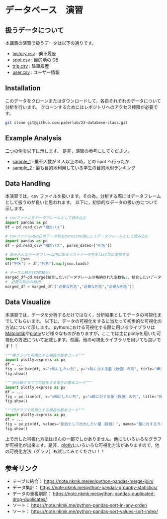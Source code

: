 # データベース　演習

## 扱うデータについて

本講義の演習で扱うデータは以下の通りです。

- [history.csv](./history.csv) : 乗車履歴
- [spot.csv](./spot.csv) : 目的地の DB
- [trip.csv](./trip.csv) : 駐車履歴
- [user.csv](./user.csv) : ユーザー情報

## Installation

このデータをクローンまたはダウンロードして，各自それぞれのデータについて分析を行います。
クローンするためにはレポジトリへのアクセス権限が必要です。

```bash
git clone git@github.com:piderlab/23-databese-class.git
```

## Example Analysis

二つの例を以下に示します。
是非，演習の参考にしてください。

- [sample_1](./sample1.ipynb) : 乗車人数が 3 人以上の時，どの spot へ行ったか
- [sample_2](./sample2.ipynb) : 最も目的地利用している学生の目的地別ランキング

## Data Handling

本演習では，csv ファイルを扱います。その為，分析する際にはデータフレームとして扱うのが良いと思われます。
以下に，初歩的なデータの扱い方について示します。

```py
# csvファイルをデータフレームとして読み込む
import pandas as pd
df = pd.read_csv("相対パス")
```

```py
# csvファイル内の日付データ列をdatetime型にしてデータフレームとして読み込む
import pandas as pd
df = pd.read_csv("相対パス", parse_dates=["列名"])
```

```py
# 読み込んだデータフレーム内にあるリストデータ列をlist型に変換する
import json
df["列名"] = df["列名"].map(json.loads)
```

```py
# テーブル結合(内部結合)
marged_df=pd.merge(結合したいデータフレームの格納された変数名1, 結合したいデータフレームの格納された変数名2, on="結合対象となる列名")
#　必要な列のみ抽出
marged_df = marged_df[["必要な列名","必要な列名","必要な列名"]]
```

## Data Visualize

本演習では，データを分析するだけではなく，分析結果としてデータの可視化までしてもらいます。
以下に，データの可視化をするに当たって初歩的な可視化の方法について示します。
pythonにおける可視化する際に用いるライブラリは[Matplotlib](https://matplotlib.org/stable/gallery/index)や[plotly](https://plotly.com/python/)など様々なものがありますが，ここでは主にplotlyを用いた可視化の方法について記載します。勿論，他の可視化ライブラリを用いても良いです！！

```py
"""棒グラフで可視化する場合の基本コード"""
import plotly.express as px
df = ...
fig = px.bar(df, x="x軸にしたい列", y="x軸に対する量（数値）の列", title="棒グラフ")
fig.show()
```
```py
"""折れ線グラフで可視化する場合の基本コード"""
import plotly.express as px
df = ...
fig = px.line(df, x="x軸にしたい列", y="x軸に対する量（数値）の列", title="折れ線グラフ")
fig.show()
```
```py
"""円グラフで可視化する場合の基本コード"""
import plotly.express as px
df = ...
fig = px.pie(df, values="割合として出力したい量（数値）", names="量に対するラベル", title="円グラフ")
fig.show()
```
上で示した可視化方法はほんの一部でしかありません。他にもいろいろなグラフが可視化が出来ます。是非，[plotly](https://plotly.com/python/)にいろいろな可視化方法がありますので，他の可視化方法（グラフ）も試してみてください！！

## 参考リンク

- テーブル結合： https://note.nkmk.me/en/python-pandas-merge-join/
- データ集計： https://note.nkmk.me/python-pandas-groupby-statistics/
- データの重複削除： https://note.nkmk.me/python-pandas-duplicated-drop-duplicates/
- ソート： https://note.nkmk.me/python-pandas-sort-in-any-order/
- ソート： https://note.nkmk.me/python-pandas-sort-values-sort-index/

